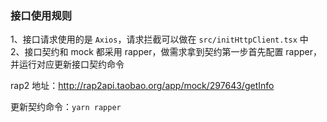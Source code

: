 ### 接口使用规则

1、接口请求使用的是 `Axios`，请求拦截可以做在 `src/initHttpClient.tsx` 中  
2、接口契约和 mock 都采用 rapper，做需求拿到契约第一步首先配置 rapper，并运行对应更新接口契约命令

rap2 地址：http://rap2api.taobao.org/app/mock/297643/getInfo

更新契约命令：`yarn rapper`
